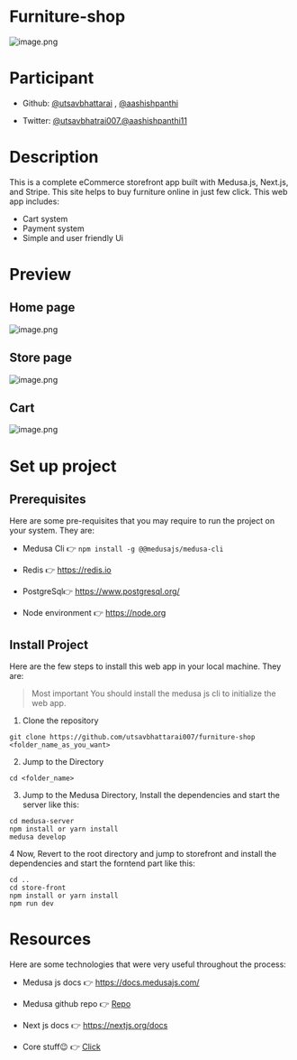 # Furniture-shop

![image.png](https://cdn.hashnode.com/res/hashnode/image/upload/v1666499036779/Rfj5wRzqR.png)

# Participant

- Github: [@utsavbhattarai](https://github.com/utsavbhattarai007) , [@aashishpanthi](https://github.com/aashishpanthi)

- Twitter: [@utsavbhatrai007](https://twitter.com/utsavbhatrai007),[@aashishpanthi11](https://twitter.com/aashishpanthi11)

# Description

This is a complete eCommerce storefront app built with Medusa.js, Next.js, and Stripe. This site helps to buy furniture online in just few click. This web app includes:
- Cart system
- Payment system
- Simple and user friendly Ui

# Preview
 
## Home page
 ![image.png](https://cdn.hashnode.com/res/hashnode/image/upload/v1666499036779/Rfj5wRzqR.png)

 ## Store page
  ![image.png](https://cdn.hashnode.com/res/hashnode/image/upload/v1666528787345/Gfajz_5c0.png)

 ## Cart
  ![image.png](https://cdn.hashnode.com/res/hashnode/image/upload/v1666531684633/2nXDWXbeF.png)

# Set up project

## Prerequisites

Here are some pre-requisites that you may require to run the project on your system. They are:

- Medusa Cli 👉 ```npm install -g @@medusajs/medusa-cli```

- Redis 👉 https://redis.io

- PostgreSql👉 https://www.postgresql.org/

- Node environment 👉 https://node.org

## Install Project 

Here are the few steps to install this web app in your local machine. They are:
 
> Most important You should install the medusa js cli to initialize the web app.

 1. Clone the repository

 ```
 git clone https://github.com/utsavbhattarai007/furniture-shop <folder_name_as_you_want>
 ```

 2. Jump to the Directory

 ```
 cd <folder_name>
 ```

 3. Jump to the Medusa Directory, Install the dependencies and start the server like this:

 ```
 cd medusa-server
 npm install or yarn install
 medusa develop
 ```

 4 Now, Revert to the root directory and jump to storefront and install the dependencies and start the forntend part like this:

 ```
 cd ..
 cd store-front
 npm install or yarn install
 npm run dev
 ```

# Resources

Here are some technologies that were very useful throughout the process:

- Medusa js docs 👉 https://docs.medusajs.com/

- Medusa github repo 👉 [Repo](https://github.com/medusajs/medusa)

- Next js docs 👉 https://nextjs.org/docs

- Core stuff😉 👉 [Click](https://www.youtube.com/watch?v=f02mOEt11OQ)





